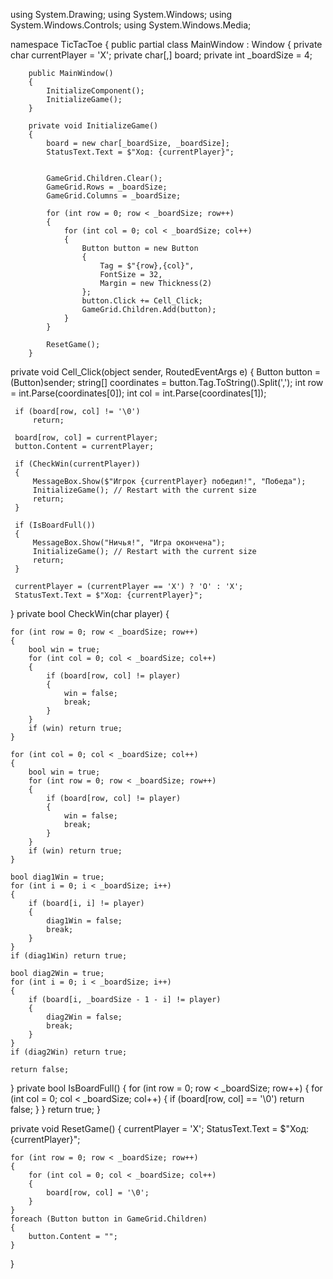 using System.Drawing;
using System.Windows;
using System.Windows.Controls;
using System.Windows.Media;

namespace TicTacToe
{
    public partial class MainWindow : Window
    {
        private char currentPlayer = 'X';
        private char[,] board;
        private int _boardSize = 4; 

        public MainWindow()
        {
            InitializeComponent();
            InitializeGame();
        }

        private void InitializeGame()
        {
            board = new char[_boardSize, _boardSize];
            StatusText.Text = $"Ход: {currentPlayer}";

            
            GameGrid.Children.Clear();
            GameGrid.Rows = _boardSize;
            GameGrid.Columns = _boardSize;

            for (int row = 0; row < _boardSize; row++)
            {
                for (int col = 0; col < _boardSize; col++)
                {
                    Button button = new Button
                    {
                        Tag = $"{row},{col}",
                        FontSize = 32,
                        Margin = new Thickness(2)
                    };
                    button.Click += Cell_Click;
                    GameGrid.Children.Add(button);
                }
            }

            ResetGame(); 
        }

private void Cell_Click(object sender, RoutedEventArgs e)
 {
     Button button = (Button)sender;
     string[] coordinates = button.Tag.ToString().Split(',');
     int row = int.Parse(coordinates[0]);
     int col = int.Parse(coordinates[1]);

     if (board[row, col] != '\0')
         return;

     board[row, col] = currentPlayer;
     button.Content = currentPlayer;

     if (CheckWin(currentPlayer))
     {
         MessageBox.Show($"Игрок {currentPlayer} победил!", "Победа");
         InitializeGame(); // Restart with the current size
         return;
     }

     if (IsBoardFull())
     {
         MessageBox.Show("Ничья!", "Игра окончена");
         InitializeGame(); // Restart with the current size
         return;
     }

     currentPlayer = (currentPlayer == 'X') ? 'O' : 'X';
     StatusText.Text = $"Ход: {currentPlayer}";
 }
 private bool CheckWin(char player)
{
   
    for (int row = 0; row < _boardSize; row++)
    {
        bool win = true;
        for (int col = 0; col < _boardSize; col++)
        {
            if (board[row, col] != player)
            {
                win = false;
                break;
            }
        }
        if (win) return true;
    }

    for (int col = 0; col < _boardSize; col++)
    {
        bool win = true;
        for (int row = 0; row < _boardSize; row++)
        {
            if (board[row, col] != player)
            {
                win = false;
                break;
            }
        }
        if (win) return true;
    }

    bool diag1Win = true;
    for (int i = 0; i < _boardSize; i++)
    {
        if (board[i, i] != player)
        {
            diag1Win = false;
            break;
        }
    }
    if (diag1Win) return true;

    bool diag2Win = true;
    for (int i = 0; i < _boardSize; i++)
    {
        if (board[i, _boardSize - 1 - i] != player)
        {
            diag2Win = false;
            break;
        }
    }
    if (diag2Win) return true;

    return false;
}
private bool IsBoardFull()
{
    for (int row = 0; row < _boardSize; row++)
    {
        for (int col = 0; col < _boardSize; col++)
        {
            if (board[row, col] == '\0')
                return false;
        }
    }
    return true;
}

private void ResetGame()
{
    currentPlayer = 'X';
    StatusText.Text = $"Ход: {currentPlayer}";

    for (int row = 0; row < _boardSize; row++)
    {
        for (int col = 0; col < _boardSize; col++)
        {
            board[row, col] = '\0';
        }
    }
    foreach (Button button in GameGrid.Children)
    {
        button.Content = "";
    }
}

